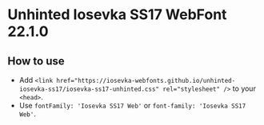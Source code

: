 # Unhinted Iosevka SS17 WebFont 22.1.0

## How to use

- Add `<link href="https://iosevka-webfonts.github.io/unhinted-iosevka-ss17/iosevka-ss17-unhinted.css" rel="stylesheet" />` to your `<head>`.
- Use `fontFamily: 'Iosevka SS17 Web'` or `font-family: 'Iosevka SS17 Web'`.
